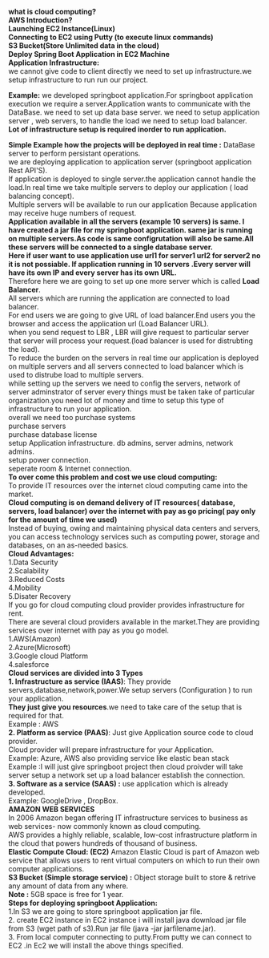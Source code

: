 
**what is cloud computing?<br/>
AWS Introduction?<br/>
Launching EC2 Instance(Linux)<br/>
Connecting to EC2 using Putty (to execute linux commands)<br/>
S3 Bucket(Store Unlimited data in the cloud)<br/>
Deploy Spring Boot Application in EC2 Machine**<br/>
**Application Infrastructure:**<br/>
we cannot give code to client directly we need to set up infrastructure.we setup infrastructure to run run our project.

**Example:**
 we developed springboot application.For springboot application execution we require a server.Application wants to communicate with the DataBase. we need to set up data base server. we need to setup application server , web servers, to handle the load we need to setup load balancer.<br/>
**Lot of infrastructure setup is required inorder to run application.**<br/>
 
**Simple Example how the projects will be deployed in real time :**
DataBase server  to perform  persistant operations.<br/>
we are deploying  application to application server (springboot application Rest API'S).<br/>
If application is deployed to single server.the application cannot handle the load.In real time we  take multiple servers to deploy our application ( load balancing concept).<br/>
Multiple servers will be available to run our application Because application may receive huge numbers of request.<br/>
**Application available in all the servers (example 10 servers) is same. I have created a jar file for my springboot application. same jar is running on multiple servers.As code is same configrutation will also be same.All these servers will be connected to a single database server.<br/>**
**Here if user want to use  application use url1 for server1 url2 for server2 no it is not possiable. If application running in 10 servers .Every server will have its own IP and every server has its own URL.<br/>**
 Therefore here we are going to set up one more server which is called **Load Balancer**.<br/>
 All servers which are running the application are connected to load balancer.<br/>
 For end users we are going to give URL of load balancer.End users you the browser and access the application url (Load Balancer URL).<br/>
 when you send request to LBR , LBR will give request to particular server that server will process your request.(load balancer is used for distrubting the load).<br/>
 To reduce the burden on the servers in real time our application is deployed  on multiple servers and  all servers connected to load balancer which is used to distrube  load to multiple servers.<br/>
 while setting up the servers we need to config the servers, network of server adminstrator of server every things must be taken take of particular organization.you need lot of money and time to setup this type of infrastructure to run your application.<br/>
  overall we need too purchase systems<br/>
  purchase servers<br/>
  purchase database license<br/>
  setup Application infrastructure. db admins, server admins, network admins.<br/>
  setup power connection.<br/>
  seperate room & Internet connection.<br/>
  **To over come this problem and cost we use cloud computing:**<br/>
   To provide IT resources over the internet cloud computing came into the market.<br/>
  **Cloud computing is on demand delivery of IT resources( database, servers, load balancer) over the internet with pay as go pricing( pay only for the amount of time we used)**<br/>
  Instead of buying, owing and maintaining physical data centers and servers, you can access technology services such as computing power, storage and databases, on an as-needed basics.<br/>
 **Cloud Advantages:**<br/>
 1.Data Security<br/>
 2.Scalability<br/>
 3.Reduced Costs<br/>
 4.Mobility<br/>
 5.Disater Recovery<br/>
 If you go for cloud computing  cloud provider provides infrastructure for rent.<br/>
 There are several cloud providers available in the market.They are providing services over internet with pay as you go model.<br/>
 1.AWS(Amazon)<br/>
 2.Azure(Microsoft)<br/>
 3.Google cloud Platform<br/>
 4.salesforce<br/>
**Cloud services are divided into 3 Types**<br/>
 **1. Infrastructure as service (IAAS)**: They provide servers,database,network,power.We setup servers (Configuration ) to run your application.<br/>
 **They just give you resources**.we need to take care of the setup that is required for that.<br/> 
 Example : AWS<br/>
**2. Platform as service (PAAS)**: Just give  Application source code to cloud provider.<br/>
Cloud provider will prepare infrastructure for your Application.<br/>
Example: Azure, AWS also providing service  like elastic bean stack<br/>
Example :I will just give springboot project then cloud proivder will take server setup a network set up a load balancer establish the connection.<br/>
 **3. Software as a service (SAAS) :** use application which is already developed. <br/>
 Example: GoogleDrive , DropBox.<br/>
 **AMAZON WEB SERVICES**<br/>
 In 2006 Amazon began offering IT infrastructure services to business as web services- now commonly known as cloud computing.<br/>
 AWS provides a highly reliable, scalable, low-cost infrastructure platform in the cloud that powers hundreds of thousand of  business.<br/>
**Elastic Compute Cloud: (EC2)** Amazon Elastic Cloud is  part of Amazon  web service that allows users to rent virtual computers on which to run their own  computer applications.<br/>
**S3 Bucket (Simple storage service) :** Object storage built to store & retrive any amount of data from any where.<br/>
**Note :** 5GB space is free for 1 year.<br/>
**Steps for deploying springboot Application:**<br/>
1.In S3  we are going to store springboot application jar file.<br/>
2. create EC2 instance in EC2 instance i will install java download jar file from S3 (wget path of s3).Run jar file (java -jar jarfilename.jar).<br/>
3. From local computer connecting to putty.From putty we can connect to EC2 .in Ec2 we will install the above things specified.<br/>

 
 
 
 
 
 

  
  



